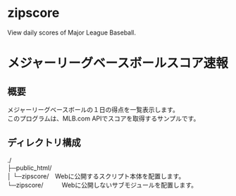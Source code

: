 # zipscore
View daily scores of Major League Baseball.

# メジャーリーグベースボールスコア速報

## 概要
メジャーリーグベースボールの１日の得点を一覧表示します。  
このプログラムは、MLB.com APIでスコアを取得するサンプルです。  

## ディレクトリ構成
./  
├─public_html/  
│ └─zipscore/　Webに公開するスクリプト本体を配置します。  
└─zipscore/　　　Webに公開しないサブモジュールを配置します。  
